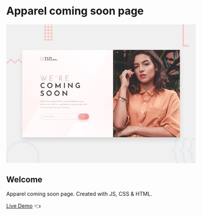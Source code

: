 #  Apparel coming soon page

![Design preview for the  Apparel coming soon page](./design/desktop-preview.jpg)

## Welcome 

 Apparel coming soon page. Created with JS, CSS & HTML.

[Live Demo](https://dmitriy24s.github.io/apparel-coming-soon-page/) 👈
